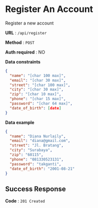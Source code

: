 # Register An Account

Register a new account

**URL** : `/api/register`

**Method** : `POST`

**Auth required** : NO

**Data constraints**
```json
{
  "name": "[char 100 max]",
  "email": "[char 30 max]",
  "street": "[char 100 max]",
  "city": "[char 30 max]",
  "zip": "[char 10 max]",
  "phone": "[char 15 max]",
  "password": "[char 64 max]",
  "date_of_birth": [date]
}
```

**Data example**

```json
{
  "name": "Diana Nurlaily",
  "email": "diana@gmail.com",
  "street": "Jl. Bratang",
  "city": "Surabaya",
  "zip": "60115",
  "phone": "081330523131",
  "password": "takganti",
  "date_of_birth": "2001-08-21"
}
```

## Success Response

**Code** : `201 Created`